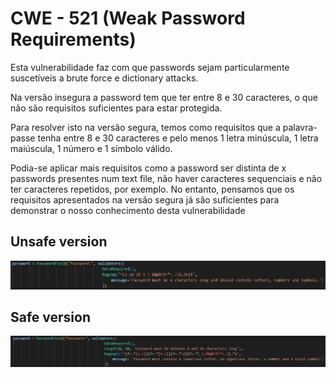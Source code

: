 # CWE - 521 (Weak Password Requirements)

Esta vulnerabilidade faz com que passwords sejam particularmente suscetíveis a brute force e dictionary attacks.

Na versão insegura a password tem que ter entre 8 e 30 caracteres, o que não são requisitos suficientes para estar protegida.

Para resolver isto na versão segura, temos como requisitos que a palavra-passe tenha entre 8 e 30 caracteres e pelo menos 1 letra minúscula, 1 letra maiúscula, 1 número e 1 símbolo válido.

Podia-se aplicar mais requisitos como a password ser distinta de x passwords presentes num text file, não haver caracteres sequenciais e não ter caracteres repetidos, por exemplo. No entanto, pensamos que os requisitos apresentados na versão segura já são suficientes para demonstrar o nosso conhecimento desta vulnerabilidade 

## Unsafe version

![Requisitos Unsafe](unsafe_requirements.png)

## Safe version

![Requisitos Safe](safe_requirements.png)
